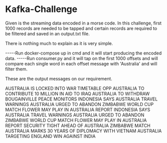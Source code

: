 # Kafka-Challenge
Given is the streaming data encoded in a morse code. In this challenge, first 1000 records are needed to be tapped and certain records are required to be filtered and saved in an output.txt file. 

There is nothing much to explain as it is very simple.

-----Run docker-compose up in cmd and it will start producing the encoded data.
-----Run consumer.py and it will tap on the first 1000 offsets and will compare each single word in each offset message with 'Australia' and will filter them. 



These are the output messages on our requirement.


AUSTRALIA IS LOCKED INTO WAR TIMETABLE OPP 
AUSTRALIA TO CONTRIBUTE 10 MILLION IN AID TO IRAQ 
AUSTRALIA TO WITHDRAW BOUGAINVILLE PEACE MONITORS 
INDONESIA SAYS AUSTRALIA TRAVEL WARNINGS 
AUSTRALIA URGED TO ABANDON ZIMBABWE WORLD CUP MATCH 
FLOWER MAY PLAY IN AUSTRALIA REPORT INDONESIA SAYS AUSTRALIA TRAVEL WARNINGS 
AUSTRALIA URGED TO ABANDON ZIMBABWE WORLD CUP MATCH 
FLOWER MAY PLAY IN AUSTRALIA REPORT 
SECURITY TIGHT AHEAD OF AUSTRALIA ZIMBABWE MATCH 
AUSTRALIA MARKS 30 YEARS OF DIPLOMACY WITH VIETNAM 
AUSTRALIA TARGETING ENGLAND WIN AGAINST INDIA 
